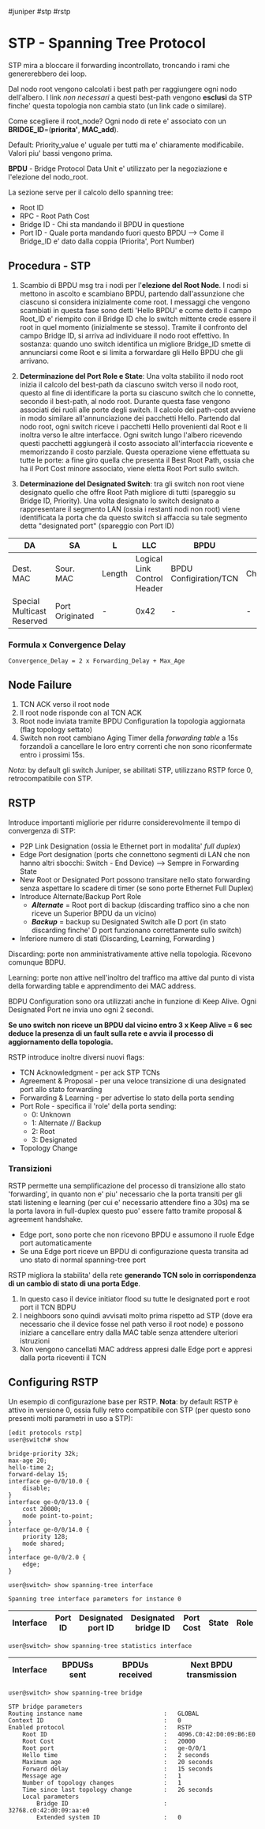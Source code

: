 #juniper #stp #rstp
# STP - Spanning Tree Protocol

STP mira a bloccare il forwarding incontrollato, troncando i rami che genererebbero dei loop.

Dal nodo root vengono calcolati i best path per raggiungere ogni nodo dell'albero. 
I link _non necessari_ a questi best-path vengono **esclusi** da STP finche' questa topologia non cambia stato (un link cade o similare).

Come scegliere il root_node? Ogni nodo di rete e' associato con un **BRIDGE_ID**=(**priorita'**, **MAC_add**). 

Default: Priority_value e' uguale per tutti ma e' chiaramente modificabile. Valori piu' bassi vengono prima.

**BPDU** - Bridge Protocol Data Unit e' utilizzato per la negoziazione e l'elezione del nodo_root.


La sezione serve per il calcolo dello spanning tree:
- Root ID
- RPC - Root Path Cost
- Bridge ID - Chi sta mandando il BPDU in questione
- Port ID - Quale porta mandando fuori questo BPDU --> Come il Bridge_ID e' dato dalla coppia (Priorita', Port Number)

## Procedura - STP

1) Scambio di BPDU msg tra i nodi per l'**elezione del Root Node**. I nodi si mettono in ascolto e scambiano BPDU, partendo dall'assunzione che ciascuno si considera inizialmente come root. I messaggi che vengono scambiati in questa fase sono detti 'Hello BPDU' e come detto il campo Root_ID e' riempito con il Bridge ID che lo switch mittente crede essere il root in quel momento (inizialmente se stesso). Tramite il confronto del campo Bridge ID, si arriva ad individuare il nodo root effettivo. In sostanza: quando uno switch identifica un migliore Bridge_ID smette di annunciarsi come Root e si limita a forwardare gli Hello BPDU che gli arrivano.

2) **Determinazione del Port Role e State**: Una volta stabilito il nodo root inizia il calcolo del best-path da ciascuno switch verso il nodo root, questo al fine di identificare la porta su ciascuno switch che lo connette, secondo il best-path, al nodo root. Durante questa fase vengono associati dei ruoli alle porte degli switch. Il calcolo dei path-cost avviene in modo similare all'annunciazione dei pacchetti Hello. Partendo dal nodo root, ogni switch riceve i pacchetti Hello provenienti dal Root e li inoltra verso le altre interfacce. Ogni switch lungo l'albero ricevendo questi pacchetti aggiungerà il costo associato all'interfaccia ricevente e memorizzando il costo parziale. Questa operazione viene effettuata su tutte le porte: a fine giro quella che presenta il Best Root Path, ossia che ha il Port Cost minore associato, viene eletta Root Port sullo switch.

3)  **Determinazione del Designated Switch**: tra gli switch non root viene designato quello che offre Root Path migliore di tutti (spareggio su Bridge ID, Priority). Una volta designato lo switch designato a rappresentare il segmento LAN (ossia i restanti nodi non root) viene identificata la porta che da questo switch si affaccia su tale segmento detta "designated port" (spareggio con Port ID)


| DA | SA | L | LLC | BPDU | FCS |
| --- | --- | --- | --- | --- | --- |
| Dest. MAC | Sour. MAC | Length | Logical Link Control Header | BPDU Configiration/TCN | Checksum |
| Special Multicast Reserved | Port Originated | - | 0x42 | - |- |


### Formula x Convergence Delay 

    Convergence_Delay = 2 x Forwarding_Delay + Max_Age

## Node Failure

1. TCN ACK verso il root node
2. Il root node risponde con al TCN ACK
3. Root node inviata tramite BPDU Configuration la topologia aggiornata (flag topology settato)
4. Switch non root cambiano Aging Timer della _forwarding table_ a 15s forzandoli a cancellare le loro entry correnti che non sono riconfermate entro i prossimi 15s.

_Nota_: by default gli switch Juniper, se abilitati STP, utilizzano RSTP force 0, retrocompatibile con STP.

## RSTP

Introduce importanti migliorie per ridurre considerevolmente il tempo di convergenza di STP:

- P2P Link Designation (ossia le Ethernet port in modalita' _full duplex_)
- Edge Port designation (ports che connettono segmenti di LAN che non hanno altri sbocchi: Switch - End Device) --> Sempre in Forwarding State
- New Root or Designated Port possono transitare nello stato forwarding senza aspettare lo scadere di timer (se sono porte Ethernet Full Duplex)
- Introduce Alternate/Backup Port Role
    - ***Alternate*** = Root port di backup (discarding traffico sino a che non riceve un Superior BPDU da un vicino)
    - ***Backup*** = backup su Designated Switch alle D port (in stato discarding finche' D port funzionano correttamente sullo switch)
- Inferiore numero di stati (Discarding, Learning, Forwarding )

Discarding: porte non amministrativamente attive nella topologia. Ricevono comunque BDPU.

Learning: porte non attive nell'inoltro del traffico ma attive dal punto di vista della forwarding table e apprendimento dei MAC address.

BDPU Configuration sono ora utilizzati anche in funzione di Keep Alive. Ogni Designated Port ne invia uno ogni 2 secondi. 

**Se uno switch non riceve un BPDU dal vicino entro 3 x Keep Alive = 6 sec deduce la presenza di un fault sulla rete e avvia il processo di aggiornamento della topologia.**

RSTP introduce inoltre diversi nuovi flags:

- TCN Acknowledgment - per ack STP TCNs
- Agreement & Proposal - per una veloce transizione di una designated port allo stato forwarding
- Forwarding & Learning - per advertise lo stato della porta sending
- Port Role - specifica il 'role' della porta sending:
    - 0: Unknown
    - 1: Alternate // Backup
    - 2: Root
    - 3: Designated
- Topology Change 

### Transizioni

RSTP permette una semplificazione del processo di transizione allo stato 'forwarding', in quanto non e' piu' necessario che la porta transiti per gli stati listening e learning (per cui e' necessario attendere fino a 30s) ma se la porta lavora in full-duplex questo puo' essere fatto tramite proposal & agreement handshake.

- Edge port, sono porte che non ricevono BPDU e assumono il ruole Edge port automaticamente
- Se una Edge port riceve un BPDU di configurazione questa transita ad uno stato di normal spanning-tree port

RSTP migliora la stabilita' della rete **generando TCN solo in corrispondenza di un cambio di stato di una porta Edge**.
1. In questo caso il device initiator flood su tutte le designated port e root port il TCN BDPU
2. I neighboors sono quindi avvisati molto prima rispetto ad STP (dove era necessario che il device fosse nel path verso il root node) e possono iniziare a cancellare entry dalla MAC table senza attendere ulteriori istruzioni
3. Non vengono cancellati MAC address appresi dalle Edge port e appresi dalla porta riceventi il TCN


## Configuring RSTP
Un esempio di configurazione base per RSTP.
**Nota**: by default RSTP è attivo in versione 0, ossia fully retro compatibile con STP (per questo sono presenti molti parametri in uso a STP):

    [edit protocols rstp]
    user@switch# show

    bridge-priority 32k;
    max-age 20;
    hello-time 2;
    forward-delay 15;
    interface ge-0/0/10.0 {
        disable;
    }
    interface ge-0/0/13.0 {
        cost 20000;
        mode point-to-point;
    }
    interface ge-0/0/14.0 {
        priority 128;
        mode shared;
    }
    interface ge-0/0/2.0 {
        edge;
    }

    user@switch> show spanning-tree interface

    Spanning tree interface parameters for instance 0

| Interface |  Port ID | Designated port ID | Designated bridge ID | Port Cost | State | Role |
| ----- | ------ | ------ | ------ | ------ | ------ | ------ |


    user@switch> show spanning-tree statistics interface

| Interface | BPDUSs sent | BPDUs received | Next BPDU transmission |
| ----- | ----- | ----- | ----- |

    user@switch> show spanning-tree bridge

    STP bridge parameters                       
    Routing instance name                       :   GLOBAL
    Context ID                                  :   0
    Enabled protocol                            :   RSTP
        Root ID                                 :   4096.C0:42:D0:09:B6:E0
        Root Cost                               :   20000
        Root port                               :   ge-0/0/1
        Hello time                              :   2 seconds
        Maximum age                             :   20 seconds
        Forward delay                           :   15 seconds
        Message age                             :   1
        Number of topology changes              :   1   
        Time since last topology change         :   26 seconds         
        Local parameters                        
            Bridge ID                           :   32768.c0:42:d0:09:aa:e0
            Extended system ID                  :   0